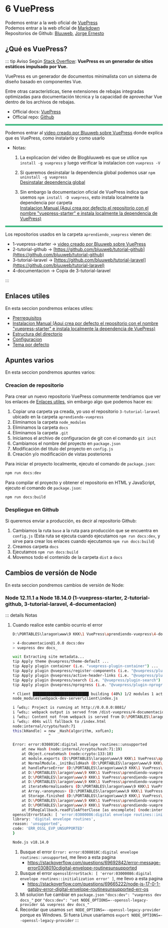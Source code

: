 # 6 VuePress

Podemos entrar a la web oficial de [VuePress](https://vuepress.vuejs.org/)<br>
Podemos entrar a la web oficial de [Markdown](https://programminghistorian.org/es/lecciones/introduccion-a-markdown)<br>
Repositorios de Github: [Bluuweb](https://github.com/bluuweb), [Jorge Ernesto](https://github.com/jorge-ernesto)

## ¿Qué es VuePress?

::: tip Aviso
Según [Stack Overflow](https://stackoverflow.com/tags/vuepress/info): **VuePress es un generador de sitios estáticos impulsado por Vue.**

VuePress es un generador de documentos minimalista con un sistema de diseño basado en componentes Vue.

Entre otras características, tiene extensiones de rebajas integradas optimizadas para documentación técnica y la capacidad de aprovechar Vue dentro de los archivos de rebajas.

* Official docs: [VuePress](https://vuepress.vuejs.org/)<br>
* Official repo: [Github](https://github.com/vuejs/vuepress)

<hr style="height: 5px; background-color: #42b983;">

Podemos entrar al [video creado por Bluuweb sobre VuePress](https://www.youtube.com/watch?v=o334x1W_RDY) donde explica que es VuePress, como instalarlo y como usarlo<br> 

* Notas:
    1. La explicacion del video de Blogbluuweb es que se utilice ``npm install -g vuepress`` y luego verificar la instalacion con ``vuepress -V``<br>

    2. Si queremos desinstalar la dependencia global podemos usar ``npm uninstall -g vuepress``<br>
    [Desinstalar dependencia global](https://qastack.mx/programming/13066532/how-to-uninstall-npm-modules-in-node-js#:~:text=En%20caso%20de%20que%20sea,g%20uninstall%20.&text=Si%20desea%20desinstalar%20varios%20m%C3%B3dulos,ejecute%20el%20comando%20npm%20install%20.)

    3. Sin embargo la documentacion oficial de VuePress indica que usemos ``npm install -D vuepress``, esto instala localmente la dependencia por carpeta<br>
    [Instalacion Manual (Aqui crea por defecto el repositorio con el nombre "vuepress-starter" e instala localmente la dependencia de VuePress)](https://vuepress.vuejs.org/guide/getting-started.html#manual-installation)

<hr style="height: 5px; background-color: #42b983;">

Los repositorios usados en la carpeta ``aprendiendo_vuepress`` vienen de:<br>

* 1-vuepress-starter -> [video creado por Bluuweb sobre VuePress](https://www.youtube.com/watch?v=o334x1W_RDY)
* 2-tutorial-github -> [https://github.com/bluuweb/tutorial-github](https://github.com/bluuweb/tutorial-github)
* 3-tutorial-laravel -> [https://github.com/bluuweb/tutorial-laravel](https://github.com/bluuweb/tutorial-laravel)
* 4-documentacion -> Copia de 3-tutorial-laravel

:::

## Enlaces utiles

En esta seccion pondremos enlaces utiles:

* [Prerrequisitos](https://vuepress.vuejs.org/guide/getting-started.html#prerequisites)<br>
* [Instalacion Manual (Aqui crea por defecto el repositorio con el nombre "vuepress-starter" e instala localmente la dependencia de VuePress)](https://vuepress.vuejs.org/guide/getting-started.html#manual-installation)<br>
* [Estructura del directorio](https://vuepress.vuejs.org/guide/directory-structure.html#directory-structure)<br>
* [Configuracion](https://vuepress.vuejs.org/guide/basic-config.html#configuration)<br>
* [Tema por defecto](https://vuepress.vuejs.org/theme/default-theme-config.html#default-theme-config)<br>

## Apuntes varios

En esta seccion pondremos apuntes varios:

### Creacion de repositorio

Para crear un nuevo repositorio VuePress comunmente tendriamos que ver los enlaces de [Enlaces utiles](/vuepress/#enlaces-utiles), sin embargo algo que podemos hacer es:
1. Copiar una carpeta ya creada, yo uso el repositorio `3-tutorial-laravel` ubicado en la carpeta `aprendiendo-vuepress`
2. Eliminamos la carpeta `node_modules`
2. Eliminamos la carpeta `docs`
2. Eliminamos la carpeta `.git`
3. Iniciamos el archivo de configuracion de git con el comando `git init`
4. Cambiamos el nombre del proyecto en `package.json`
5. Modificación del titulo del proyecto en `config.js`
6. Creación y/o modificación de vistas posteriores

Para iniciar el proyecto localmente, ejecuto el comando de `package.json`:
```bash
npm run docs:dev
```

Para compilar el proyecto y obtener el repositorio en HTML y JavaScript, ejecuto el comando de `package.json`:
```bash
npm run docs:build
```

### Despliegue en Github

Si queremos enviar a producción, es decir al repositorio Github:
1. Cambiamos la ruta `base` a la ruta para producción que se encuentra en `config.js` (Esta ruta se ejecuta cuando ejecutamos `npm run docs:dev`, y sirve para crear los enlaces cuando ejecutamos `npm run docs:build`)
2. Creamos carpeta `docs`
3. Ejecutamos `npm run docs:build`
4. Movemos todo el contenido de la carpeta `dist` a `docs`

## Cambios de versión de Node

En esta seccion pondremos cambios de versión de Node:

### Node 12.11.1 a Node 18.14.0 (1-vuepress-starter, 2-tutorial-github, 3-tutorial-laravel, 4-documentacion)

::: details Notas
1. Cuando realice este cambio ocurrio el error
    ```bash
    D:\PORTABLES\laragon\www\9 KKK\1 VuePress\aprendiendo-vuepress\4-documentacion>npm run docs:dev

    > 4-documentacion@1.0.0 docs:dev
    > vuepress dev docs_

    wait Extracting site metadata...
    tip Apply theme @vuepress/theme-default ...
    tip Apply plugin container (i.e. "vuepress-plugin-container") ...
    tip Apply plugin @vuepress/register-components (i.e. "@vuepress/plugin-register-components") ...
    tip Apply plugin @vuepress/active-header-links (i.e. "@vuepress/plugin-active-header-links") ...
    tip Apply plugin @vuepress/search (i.e. "@vuepress/plugin-search") ...
    tip Apply plugin @vuepress/nprogress (i.e. "@vuepress/plugin-nprogress") ...

    * Client █████████████████████████ building (40%) 1/2 modules 1 active
    node_modules\webpack-dev-server\client\index.js

    i ｢wds｣: Project is running at http://0.0.0.0:8081/
    i ｢wds｣: webpack output is served from /dist-vuepress/4-documentacion/
    i ｢wds｣: Content not from webpack is served from D:\PORTABLES\laragon\www\9 KKK\1 VuePress\aprendiendo-vuepress\4-documentacion\docs_\.vuepress\public
    i ｢wds｣: 404s will fallback to /index.html
    node:internal/crypto/hash:71
    this[kHandle] = new _Hash(algorithm, xofLen);
                    ^

    Error: error:0308010C:digital envelope routines::unsupported
        at new Hash (node:internal/crypto/hash:71:19)
        at Object.createHash (node:crypto:133:10)
        at module.exports (D:\PORTABLES\laragon\www\9 KKK\1 VuePress\aprendiendo-vuepress\4-documentacion\node_modules\webpack\lib\util\createHash.js:135:53)
        at NormalModule._initBuildHash (D:\PORTABLES\laragon\www\9 KKK\1 VuePress\aprendiendo-vuepress\4-documentacion\node_modules\webpack\lib\NormalModule.js:417:16)
        at handleParseError (D:\PORTABLES\laragon\www\9 KKK\1 VuePress\aprendiendo-vuepress\4-documentacion\node_modules\webpack\lib\NormalModule.js:471:10)
        at D:\PORTABLES\laragon\www\9 KKK\1 VuePress\aprendiendo-vuepress\4-documentacion\node_modules\webpack\lib\NormalModule.js:503:5
        at D:\PORTABLES\laragon\www\9 KKK\1 VuePress\aprendiendo-vuepress\4-documentacion\node_modules\webpack\lib\NormalModule.js:358:12
        at D:\PORTABLES\laragon\www\9 KKK\1 VuePress\aprendiendo-vuepress\4-documentacion\node_modules\loader-runner\lib\LoaderRunner.js:373:3
        at iterateNormalLoaders (D:\PORTABLES\laragon\www\9 KKK\1 VuePress\aprendiendo-vuepress\4-documentacion\node_modules\loader-runner\lib\LoaderRunner.js:214:10)
        at Array.<anonymous> (D:\PORTABLES\laragon\www\9 KKK\1 VuePress\aprendiendo-vuepress\4-documentacion\node_modules\loader-runner\lib\LoaderRunner.js:205:4)
        at Storage.finished (D:\PORTABLES\laragon\www\9 KKK\1 VuePress\aprendiendo-vuepress\4-documentacion\node_modules\enhanced-resolve\lib\CachedInputFileSystem.js:55:16)
        at D:\PORTABLES\laragon\www\9 KKK\1 VuePress\aprendiendo-vuepress\4-documentacion\node_modules\enhanced-resolve\lib\CachedInputFileSystem.js:91:9
        at D:\PORTABLES\laragon\www\9 KKK\1 VuePress\aprendiendo-vuepress\4-documentacion\node_modules\graceful-fs\graceful-fs.js:123:16
        at FSReqCallback.readFileAfterClose [as oncomplete] (node:internal/fs/read_file_context:68:3) {
    opensslErrorStack: [ 'error:03000086:digital envelope routines::initialization error' ],
    library: 'digital envelope routines',
    reason: 'unsupported',
    code: 'ERR_OSSL_EVP_UNSUPPORTED'
    }

    Node.js v18.14.0
    ```
    1. Busque el error `Error: error:0308010C:digital envelope routines::unsupported`, me llevo a esta pagina
        * https://stackoverflow.com/questions/69692842/error-message-error0308010cdigital-envelope-routinesunsupported
    2. Busque el error `opensslErrorStack: [ 'error:03000086:digital envelope routines::initialization error' ]`, me llevo a esta pagina
        * https://stackoverflow.com/questions/69665222/node-js-17-0-1-gatsby-error-digital-envelope-routinesunsupported-err-os
    3. Mi solucion fue cambiar en `package.json` `"docs:dev": "vuepress dev docs_"` por `"docs:dev": "set NODE_OPTIONS=--openssl-legacy-provider && vuepress dev docs_"`
    4. Recordar que usamos `set NODE_OPTIONS=--openssl-legacy-provider` porque es Windows. Si fuera Linux usariamos `export NODE_OPTIONS=--openssl-legacy-provider`
:::